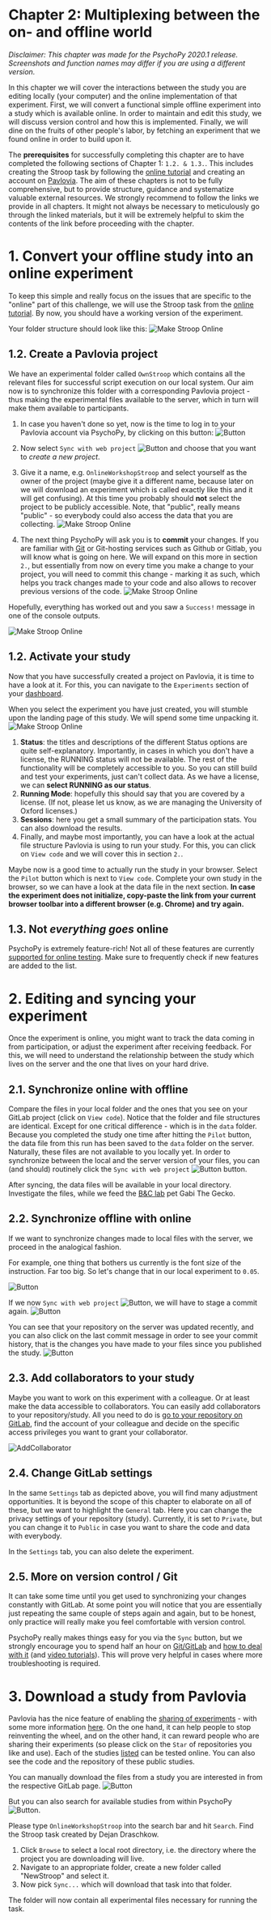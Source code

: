 # **Chapter 2: Multiplexing between the on- and offline world**
*Disclaimer: This chapter was made for the PsychoPy 2020.1 release. Screenshots and function names may differ if you are using a different version.*

In this chapter we will cover the interactions between the study you are editing locally (your computer) and the online implementation of that experiment. First, we will convert a functional simple offline experiment into a study which is available online. In order to maintain and edit this study, we will discuss version control and how this is implemented. Finally, we will dine on the fruits of other people's labor, by fetching an experiment that we found online in order to build upon it.

The **prerequisites** for successfully completing this chapter are to have  completed the following sections of Chapter 1: ```1.2. & 1.3.```. This includes creating the Stroop task by following the [online tutorial](https://www.youtube.com/watch?v=VV6qhuQgsiI) and creating an account on [Pavlovia](https://pavlovia.org/docs/home/about). The aim of these chapters is not to be fully comprehensive, but to provide structure, guidance and systematize valuable external resources. We strongly recommend to follow the links we provide in all chapters. It might not always be necessary to meticulously go through the linked materials, but it will be extremely helpful to skim the contents of the link before proceeding with the chapter.

# 1. Convert your offline study into an online experiment
To keep this simple and really focus on the issues that are specific to the "online" part of this challenge, we will use the Stroop task from the [online tutorial](https://www.youtube.com/watch?v=VV6qhuQgsiI). By now, you should have a working version of the experiment.

Your folder structure should look like this:
![Make Stroop Online](./img/MakeStroopOnline1.PNG)

## 1.2. Create a Pavlovia project
We have an experimental folder called ```OwnStroop``` which contains all the relevant files for successful script execution on our local system. Our aim now is to synchronize this folder with a corresponding Pavlovia project - thus making the experimental files available to the server, which in turn will make them available to participants.

1. In case you haven't done so yet, now is the time to log in to your Pavlovia account via PsychoPy, by clicking on this button:
![Button](./img/LogIn.PNG)

2. Now select ```Sync with web project``` ![Button](./img/Sync.PNG) and choose that you want to *create a new project*.

3. Give it a name, e.g. ```OnlineWorkshopStroop``` and select yourself as the owner of the project (maybe give it a different name, because later on we will download an experiment which is called exactly like this and it will get confusing). At this time you probably should **not** select the project to be publicly accessible. Note, that "public", really means "public" - so everybody could also access the data that you are collecting.
![Make Stroop Online](./img/MakeStroopOnline3.PNG)


4. The next thing PsychoPy will ask you is to **commit** your changes. If you are familiar with [Git](https://www.atlassian.com/git/tutorials/what-is-git) or Git-hosting services such as Github or Gitlab, you will know what is going on here. We will expand on this more in section ```2.```, but essentially from now on every time you make a change to your project, you will need to commit this change - marking it as such, which helps you track changes made to your code and also allows to recover previous versions of the code.
![Make Stroop Online](./img/MakeStroopOnline4.PNG)

Hopefully, everything has worked out and you saw a ```Success!``` message in one of the console outputs.

![Make Stroop Online](./img/MakeStroopOnline5.PNG)

## 1.2. Activate your study
Now that you have successfully created a project on Pavlovia, it is time to have a look at it. For this, you can navigate to the ```Experiments``` section of your [dashboard](https://pavlovia.org/dashboard).

When you select the experiment you have just created, you will stumble upon the landing page of this study. We will spend some time unpacking it.
![Make Stroop Online](./img/MakeStroopOnline6.PNG)

1. **Status**: the titles and descriptions of the different Status options are quite self-explanatory. Importantly, in cases in which you don't have a license, the RUNNING status will not be available. The rest of the functionality will be completely accessible to you. So you can still build and test your experiments, just can't collect data. As we have a license, we can **select RUNNING as our status**.
2. **Running Mode**: hopefully this should say that you are covered by a license. (If not, please let us know, as we are managing the University of Oxford licenses.)
3. **Sessions**: here you get a small summary of the participation stats. You can also download the results.
4. Finally, and maybe most importantly, you can have a look at the actual file structure Pavlovia is using to run your study. For this, you can click on ```View code``` and we will cover this in section ```2.```.

Maybe now is a good time to actually run the study in your browser. Select the ```Pilot``` button which is next to ```View code```. Complete your own study in the browser, so we can have a look at the data file in the next section. **In case the experiment does not initialize, copy-paste the link from your current browser toolbar into a different browser (e.g. Chrome) and try again.**

## 1.3. Not *everything goes* online
PsychoPy is extremely feature-rich! Not all of these features are currently [supported for online testing](https://psychopy.org/online/status.html#onlinestatus). Make sure to frequently check if new features are added to the list.

# 2. Editing and syncing your experiment
Once the experiment is online, you might want to track the data coming in from participation, or adjust the experiment after receiving feedback. For this, we will need to understand the relationship between the study which lives on the server and the one that lives on your hard drive.

## 2.1. Synchronize online with offline
Compare the files in your local folder and the ones that you see on your GitLab project (click on ```View code```). Notice that the folder and file structures are identical. Except for one critical difference - which is in the ```data``` folder. Because you completed the study one time after hitting the ```Pilot``` button, the data file from this run has been saved to the  ```data``` folder on the server. Naturally, these files are not available to you locally yet. In order to synchronize between the local and the server version of your files, you can (and should) routinely click the ```Sync with web project``` ![Button](./img/Sync.PNG) button.

After syncing, the data files will be available in your local directory. Investigate the files, while we feed the [B&C lab](http://www.brainandcognition.org/) pet Gabi The Gecko.

## 2.2. Synchronize offline with online
If we want to synchronize changes made to local files with the server, we proceed in the analogical fashion.

For example, one thing that bothers us currently is the font size of the instruction. Far too big. So let's change that in our local experiment to ```0.05```.

![Button](./img/MakeStroopOnline7.PNG)

If we now ```Sync with web project``` ![Button](./img/Sync.PNG), we will have to stage a commit again.
![Button](./img/MakeStroopOnline8.PNG)

You can see that your repository on the server was updated recently, and you can also click on the last commit message in order to see your commit history, that is the changes you have made to your files since you published the study.
![Button](./img/MakeStroopOnline9.PNG)

## 2.3. Add collaborators to your study
Maybe you want to work on this experiment with a colleague. Or at least make the data accessible to collaborators. You can easily add collaborators to your repository/study.
All you need to do is [go to your repository on GitLab](https://online-ws.readthedocs.io/en/latest/Ch_2_RunFirstStudy/#2-editing-and-syncing-your-experiment), find the account of your colleague and decide on the specific access privileges you want to grant your collaborator.

![AddCollaborator](./img/AddCollaborator.PNG)

## 2.4. Change GitLab settings
In the same `Settings` tab as depicted above, you will find many adjustment opportunities. It is beyond the scope of this chapter to elaborate on all of these, but we want to highlight the ```General``` tab. Here you can change the privacy settings of your repository (study). Currently, it is set to `Private`, but you can change it to `Public` in case you want to share the code and data with everybody.

In the `Settings` tab, you can also delete the experiment.

## 2.5. More on version control / Git
It can take some time until you get used to synchronizing your changes constantly with GitLab. At some point you will notice that you are essentially just repeating the same couple of steps again and again, but to be honest, only practice will really make you feel comfortable with version control.

PsychoPy really makes things easy for you via the `Sync` button, but we strongly encourage you to spend half an hour on [Git/GitLab](https://docs.gitlab.com/ee/gitlab-basics/) and [how to deal with it](https://gist.github.com/m-kyle/fb0f3e9edc369adfcac7) (and [video tutorials](https://www.youtube.com/watch?v=Jt4Z1vwtXT0)). This will prove very helpful in cases where more troubleshooting is required.

# 3. Download a study from Pavlovia
Pavlovia has the nice feature of enabling the [sharing of experiments](https://pavlovia.org/explore) - with some more information [here](https://psychopy.org/online/usingPavlovia.html). On the one hand, it can help people to stop reinventing the wheel, and on the other hand, it can reward people who are sharing their experiments (so please click on the ```Star``` of repositories you like and use). Each of the studies [listed](https://pavlovia.org/explore) can be tested online. You can also see the code and the repository of these public studies.

You can manually download the files from a study you are interested in from the respective GitLab page.
![Button](./img/MakeStroopOnline10.PNG)

But you can also search for available studies from within PsychoPy ![Button](./img/BrowseStudies.PNG).

Please type ```OnlineWorkshopStroop``` into the search bar and hit ```Search```. Find the Stroop task created by Dejan Draschkow.

1. Click ```Browse``` to select a local root directory, i.e. the directory where the project you are downloading will live.
2. Navigate to an appropriate folder, create a new folder called "NewStroop" and select it.
3. Now pick ```Sync...``` which will download that task into that folder.

The folder will now contain all experimental files necessary for running the task.
